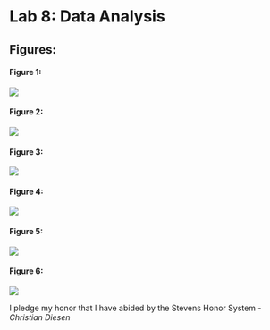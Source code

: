 # Lab 8: Data Analysis
## Figures:
#### Figure 1:
![](https://github.com/cdiesen/EE-322/blob/main/lab8/imagesAndResources/Figure_1.png)

#### Figure 2:
![](https://github.com/cdiesen/EE-322/blob/main/lab8/imagesAndResources/Figure_2.png)

#### Figure 3:
![](https://github.com/cdiesen/EE-322/blob/main/lab8/imagesAndResources/Figure_3.png)

#### Figure 4:
![](https://github.com/cdiesen/EE-322/blob/main/lab8/imagesAndResources/Figure_4.png)

#### Figure 5:
![](https://github.com/cdiesen/EE-322/blob/main/lab8/imagesAndResources/Figure_5.png)

#### Figure 6:
![](https://github.com/cdiesen/EE-322/blob/main/lab8/imagesAndResources/Figure_6.png)

I pledge my honor that I have abided by the Stevens Honor System - *Christian Diesen*
